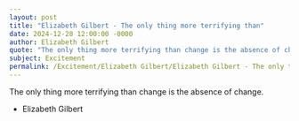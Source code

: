 ```yaml
---
layout: post
title: "Elizabeth Gilbert - The only thing more terrifying than"
date: 2024-12-28 12:00:00 -0000
author: Elizabeth Gilbert
quote: "The only thing more terrifying than change is the absence of change."
subject: Excitement
permalink: /Excitement/Elizabeth Gilbert/Elizabeth Gilbert - The only thing more terrifying than
---
```


The only thing more terrifying than change is the absence of change.

- Elizabeth Gilbert
